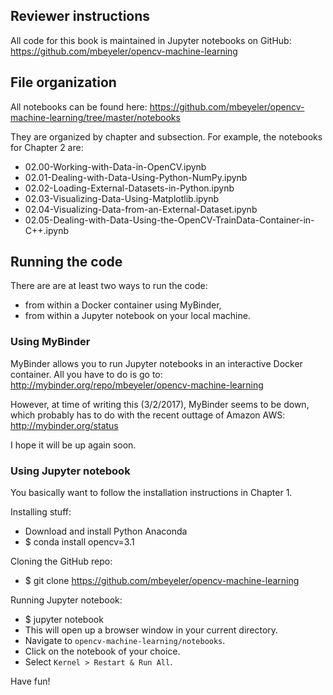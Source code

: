 Reviewer instructions
---------------------

All code for this book is maintained in Jupyter notebooks on GitHub:
https://github.com/mbeyeler/opencv-machine-learning


## File organization

All notebooks can be found here:
https://github.com/mbeyeler/opencv-machine-learning/tree/master/notebooks

They are organized by chapter and subsection.
For example, the notebooks for Chapter 2 are:
- 02.00-Working-with-Data-in-OpenCV.ipynb
- 02.01-Dealing-with-Data-Using-Python-NumPy.ipynb
- 02.02-Loading-External-Datasets-in-Python.ipynb
- 02.03-Visualizing-Data-Using-Matplotlib.ipynb
- 02.04-Visualizing-Data-from-an-External-Dataset.ipynb	
- 02.05-Dealing-with-Data-Using-the-OpenCV-TrainData-Container-in-C++.ipynb



## Running the code

There are are at least two ways to run the code:
- from within a Docker container using MyBinder,
- from within a Jupyter notebook on your local machine.



### Using MyBinder

MyBinder allows you to run Jupyter notebooks in an interactive Docker container.
All you have to do is go to:
http://mybinder.org/repo/mbeyeler/opencv-machine-learning

However, at time of writing this (3/2/2017), MyBinder seems to be down, which
probably has to do with the recent outtage of Amazon AWS:
http://mybinder.org/status

I hope it will be up again soon.



### Using Jupyter notebook

You basically want to follow the installation instructions in Chapter 1.

Installing stuff:
- Download and install Python Anaconda
- $ conda install opencv=3.1

Cloning the GitHub repo:
- $ git clone https://github.com/mbeyeler/opencv-machine-learning

Running Jupyter notebook:
- $ jupyter notebook
- This will open up a browser window in your current directory.
- Navigate to `opencv-machine-learning/notebooks`.
- Click on the notebook of your choice.
- Select `Kernel > Restart & Run All`.

Have fun!
